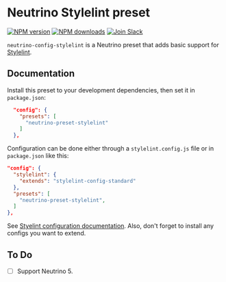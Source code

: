 # Neutrino Stylelint preset
[![NPM version][npm-image]][npm-url] [![NPM downloads][npm-downloads]][npm-url] [![Join Slack][slack-image]][slack-url]

`neutrino-config-stylelint` is a Neutrino preset that adds basic support for
[Stylelint][stylelint].

## Documentation

Install this preset to your development dependencies, then set it in
`package.json`:

```json
  "config": {
    "presets": [
      "neutrino-preset-stylelint"
    ]
  },
```

Configuration can be done either through a `stylelint.config.js` file or in
`package.json` like this:

```json
"config": {
  "stylelint": {
    "extends": "stylelint-config-standard"
  },
  "presets": [
    "neutrino-preset-stylelint",
  ]
},
```

See [Styelint configuration documentation][stylelint-config-docs].
Also, don't forget to install any configs you want to extend.

## To Do

- [ ] Support Neutrino 5.

[stylelint]: https://stylelint.io/
[stylelint-config-docs]: https://stylelint.io/user-guide/configuration/
[stylelint-config-standard]: https://github.com/stylelint/stylelint-config-standard
[npm-image]: https://img.shields.io/npm/v/neutrino-config-stylelint.svg
[npm-downloads]: https://img.shields.io/npm/dt/neutrino-config-stylelint.svg
[npm-url]: https://npmjs.org/package/neutrino-config-stylelint
[slack-image]: https://neutrino-slack.herokuapp.com/badge.svg
[slack-url]: https://neutrino-slack.herokuapp.com/

